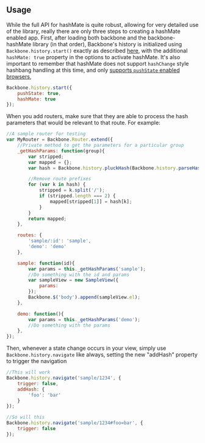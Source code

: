 
## Usage

While the full API for hashMate is quite robust, allowing for very detailed use of the library, really there are only three steps to creating a hashMate enabled app.  First, after loading both backbone and the backbone-hashMate library (in that order), Backbone's history is initialized using `Backbone.history.start()` exactly as described [here](http://backbonejs.org/#History-start), with the additional `hashMate: true` property in the options to activate hashMate.  It's also important to remember that hashMate does not support `hashChange` style hashbang handling at this time, and only [supports `pushState` enabled browsers](#Warnings),

```javascript
Backbone.history.start({
	pushState: true,
	hashMate: true
});
```

When you add routers, make sure that they are able to process the hash parameters that would be relevant to that route.  For example:

```javascript
//A sample router for testing
var MyRouter = Backbone.Router.extend({
	//Private method to get the parameters for a particular group
	_getHashParams: function(group){
		var stripped;
		var mapped = {};
		var hash = Backbone.history.pluckHash(Backbone.history.parseHashString(), group);

		//Remove route prefixes
		for (var k in hash) {
			stripped = k.split('/');
			if (stripped.length === 2) {
				mapped[stripped[1]] = hash[k];
			}
		}
		return mapped;
	},

	routes: {
		'sample/:id': 'sample',
		'demo': 'demo'
	},

	sample: function(id){
		var params = this._getHashParams('sample');
		//Do something with the id and params
		var sampleView = new SampleView({
			params: 
		});
		Backbone.$('body').append(sampleView.el);
	},

	demo: function(){
		var params = this._getHashParams('demo');
		//Do something with the params
	},
});
```

Then, whenever a state change occurs in your view, simply use `Backbone.history.navigate` like always, setting the new "addHash" property to trigger the navigation

```javascript
//This will work
Backbone.history.navigate('sample/1234', {
	trigger: false,
	addHash: {
		'foo': 'bar'
	}
});

//So will this
Backbone.history.navigate('sample/1234#foo=bar', {
	trigger: false
});
```